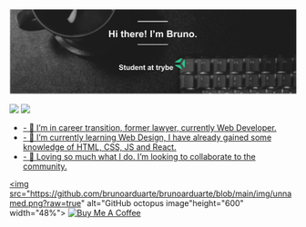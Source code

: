 <img src="https://github.com/brunoarduarte/brunoarduarte/blob/main/img/header.png?raw=true" alt="GitHub README header image">

<p></a> <a href="https://www.linkedin.com/in/brunoarduarte/"><img src="https://img.shields.io/badge/linkedin-%230077B5.svg?&style=for-the-badge&logo=linkedin&logoColor=white" height=25></a> <a href="https://www.instagram.com/brunoarduarte/?hl=pt-br"><img src="https://img.shields.io/badge/instagram-%23E4405F.svg?&style=for-the-badge&logo=instagram&logoColor=white" height=25></p>

<ul>
  <li>- 🔭 I’m in career transition, former lawyer, currently Web Developer.</li>
  <li>- 🌱 I’m currently learning Web Design, I have already gained some knowledge of HTML, CSS, JS and React.</li>
  <li>- 👯 Loving so much what I do. I’m looking to collaborate to the community.</li>
</ul>
  
<img src="https://github.com/brunoarduarte/brunoarduarte/blob/main/img/unnamed.png?raw=true" alt="GitHub octopus image"height="600" width="48%">
<a href="https://www.buymeacoffee.com/brunoarduarte" target="_blank" rel="noreferrer nofollow">
  <img src="https://cdn.buymeacoffee.com/buttons/default-red.png" alt="Buy Me A Coffee" height="40" width="170" >
</a>

<!--
**brunoarduarte/brunoarduarte** is a ✨ _special_ ✨ repository because its `README.md` (this file) appears on your GitHub profile.

 working on ...
- 🌱 I’m currently learning ...

